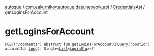 [autoque](../../index.md) / [com.eakurnikov.autoque.data.network.api](../index.md) / [CredentialsApi](index.md) / [getLoginsForAccount](./get-logins-for-account.md)

# getLoginsForAccount

`@GET("/comments") abstract fun getLoginsForAccount(@Query("postId") accountId: `[`Long`](https://kotlinlang.org/api/latest/jvm/stdlib/kotlin/-long/index.html)`): Single<`[`List`](https://kotlinlang.org/api/latest/jvm/stdlib/kotlin.collections/-list/index.html)`<`[`LoginDto`](../../com.eakurnikov.autoque.data.network.dto/-login-dto/index.md)`>>?`